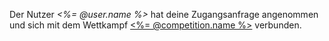 Der Nutzer *<%= @user.name %>* hat deine Zugangsanfrage angenommen und sich mit dem Wettkampf [<%= @competition.name %>](<%= competition_show_url(@competition.year, @competition.slug) %>) verbunden.
